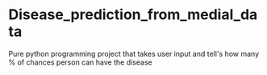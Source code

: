 # Disease_prediction_from_medial_data
Pure python programming project that takes user input and tell's how many % of chances person can have the disease
